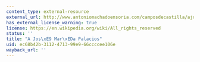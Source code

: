 ```yaml
---
content_type: external-resource
external_url: http://www.antoniomachadoensoria.com/camposdecastilla/ajosemariapalacio.htm
has_external_license_warning: true
license: https://en.wikipedia.org/wiki/All_rights_reserved
status: ''
title: "A Jos\xE9 Mar\xEDa Palacios"
uid: ec68b42b-3112-4713-99e9-66ccccee106e
wayback_url: ''
---
```

